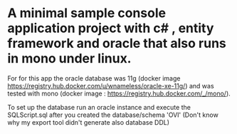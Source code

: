 # A minimal sample console application project with c# , entity framework and oracle that also runs in mono under linux.

For for this app the oracle database was 11g (docker image https://registry.hub.docker.com/u/wnameless/oracle-xe-11g/) and was tested with mono (docker image : https://registry.hub.docker.com/_/mono/).

To set up the database run an oracle instance and execute the SQLScript.sql after you created the database/schema 'OVI' (Don't know why my export tool didn't generate also database DDL)